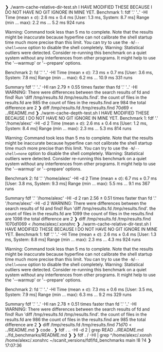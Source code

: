 ❯ ./warm-cache-relative-dir-test.sh
I HAVE MODIFIED THESE BECAUSE I DO NOT HAVE NO GIT IGNORE IN MINE YET.
Benchmark 1: fdf '.' '..' -HI
  Time (mean ± σ):       2.6 ms ±   0.4 ms    [User: 1.3 ms, System: 8.7 ms]
  Range (min … max):     2.2 ms …   5.2 ms    924 runs

  Warning: Command took less than 5 ms to complete. Note that the results might be inaccurate because hyperfine can not calibrate the shell startup time much more precise than this limit. You can try to use the `-N`/`--shell=none` option to disable the shell completely.
  Warning: Statistical outliers were detected. Consider re-running this benchmark on a quiet system without any interferences from other programs. It might help to use the '--warmup' or '--prepare' options.

Benchmark 2: fd '.' '..' -HI
  Time (mean ± σ):       7.3 ms ±   0.7 ms    [User: 3.6 ms, System: 7.8 ms]
  Range (min … max):     6.2 ms …  10.9 ms    331 runs

Summary
  fdf '.' '..' -HI ran
    2.79 ± 0.55 times faster than fd '.' '..' -HI
WARNING: There were differences between the search results of fd and find!
Run 'diff /tmp/results.fd /tmp/results.find'.
the count of files in the results.fd are 985
the count of files in the results.find are 984
the total difference are 2
❯ diff /tmp/results.fd /tmp/results.find
70d69
< ../README.md
❯ ./warm-cache-depth-test.sh
I HAVE MODIFIED THESE BECAUSE I DO NOT HAVE NO GIT IGNORE IN MINE YET.
Benchmark 1: fdf '.' '/home/alexc' -HI -d 2
  Time (mean ± σ):       2.6 ms ±   0.4 ms    [User: 1.2 ms, System: 8.4 ms]
  Range (min … max):     2.3 ms …   5.3 ms    814 runs

  Warning: Command took less than 5 ms to complete. Note that the results might be inaccurate because hyperfine can not calibrate the shell startup time much more precise than this limit. You can try to use the `-N`/`--shell=none` option to disable the shell completely.
  Warning: Statistical outliers were detected. Consider re-running this benchmark on a quiet system without any interferences from other programs. It might help to use the '--warmup' or '--prepare' options.

Benchmark 2: fd '.' '/home/alexc' -HI -d 2
  Time (mean ± σ):       6.7 ms ±   0.7 ms    [User: 3.8 ms, System: 9.3 ms]
  Range (min … max):     5.5 ms …   9.1 ms    367 runs

Summary
  fdf '.' '/home/alexc' -HI -d 2 ran
    2.56 ± 0.51 times faster than fd '.' '/home/alexc' -HI -d 2
WARNING: There were differences between the search results of fd and find!
Run 'diff /tmp/results.fd /tmp/results.find'.
the count of files in the results.fd are 1099
the count of files in the results.find are 1098
the total difference are 2
❯ diff /tmp/results.fd /tmp/results.find
1070d1069
< /home/alexc/.xonshrc
❯ ./warm-cache-relative-dir-test.sh
I HAVE MODIFIED THESE BECAUSE I DO NOT HAVE NO GIT IGNORE IN MINE YET.
Benchmark 1: fdf '.' '..' -HI
  Time (mean ± σ):       2.6 ms ±   0.4 ms    [User: 1.3 ms, System: 8.8 ms]
  Range (min … max):     2.3 ms …   4.3 ms    924 runs

  Warning: Command took less than 5 ms to complete. Note that the results might be inaccurate because hyperfine can not calibrate the shell startup time much more precise than this limit. You can try to use the `-N`/`--shell=none` option to disable the shell completely.
  Warning: Statistical outliers were detected. Consider re-running this benchmark on a quiet system without any interferences from other programs. It might help to use the '--warmup' or '--prepare' options.

Benchmark 2: fd '.' '..' -HI
  Time (mean ± σ):       7.3 ms ±   0.6 ms    [User: 3.5 ms, System: 7.9 ms]
  Range (min … max):     6.3 ms …   9.2 ms    329 runs

Summary
  fdf '.' '..' -HI ran
    2.78 ± 0.51 times faster than fd '.' '..' -HI
WARNING: There were differences between the search results of fd and find!
Run 'diff /tmp/results.fd /tmp/results.find'.
the count of files in the results.fd are 986
the count of files in the results.find are 985
the total difference are 2
❯ diff /tmp/results.fd /tmp/results.find
71d70
< ../README.md
❯ code .
❯ fdf . .. -HI -d 2 | grep READ
../README.md
../fd_benchmarks/README.md
❯
❯ fdf . / -HI | grep ^/home/alexc/.xonsh
/home/alexc/.xonshrc
~/scanit_versions/fdf/fd_benchmarks main !8 ?4 ❯                                                                                                                                      17:07:36
